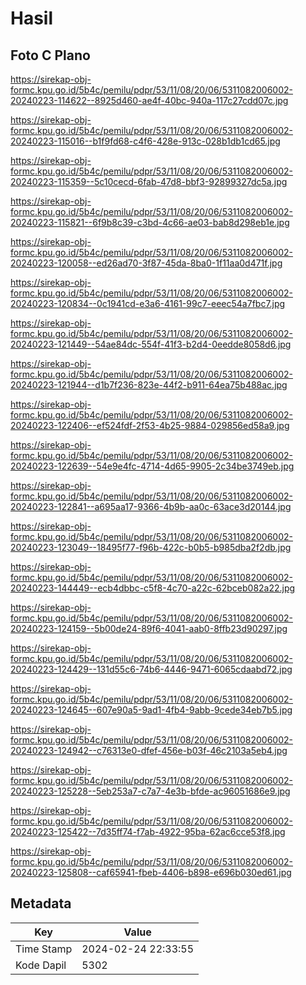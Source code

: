 # Hasil

## Foto C Plano

https://sirekap-obj-formc.kpu.go.id/5b4c/pemilu/pdpr/53/11/08/20/06/5311082006002-20240223-114622--8925d460-ae4f-40bc-940a-117c27cdd07c.jpg

https://sirekap-obj-formc.kpu.go.id/5b4c/pemilu/pdpr/53/11/08/20/06/5311082006002-20240223-115016--b1f9fd68-c4f6-428e-913c-028b1db1cd65.jpg

https://sirekap-obj-formc.kpu.go.id/5b4c/pemilu/pdpr/53/11/08/20/06/5311082006002-20240223-115359--5c10cecd-6fab-47d8-bbf3-92899327dc5a.jpg

https://sirekap-obj-formc.kpu.go.id/5b4c/pemilu/pdpr/53/11/08/20/06/5311082006002-20240223-115821--6f9b8c39-c3bd-4c66-ae03-bab8d298eb1e.jpg

https://sirekap-obj-formc.kpu.go.id/5b4c/pemilu/pdpr/53/11/08/20/06/5311082006002-20240223-120058--ed26ad70-3f87-45da-8ba0-1f11aa0d471f.jpg

https://sirekap-obj-formc.kpu.go.id/5b4c/pemilu/pdpr/53/11/08/20/06/5311082006002-20240223-120834--0c1941cd-e3a6-4161-99c7-eeec54a7fbc7.jpg

https://sirekap-obj-formc.kpu.go.id/5b4c/pemilu/pdpr/53/11/08/20/06/5311082006002-20240223-121449--54ae84dc-554f-41f3-b2d4-0eedde8058d6.jpg

https://sirekap-obj-formc.kpu.go.id/5b4c/pemilu/pdpr/53/11/08/20/06/5311082006002-20240223-121944--d1b7f236-823e-44f2-b911-64ea75b488ac.jpg

https://sirekap-obj-formc.kpu.go.id/5b4c/pemilu/pdpr/53/11/08/20/06/5311082006002-20240223-122406--ef524fdf-2f53-4b25-9884-029856ed58a9.jpg

https://sirekap-obj-formc.kpu.go.id/5b4c/pemilu/pdpr/53/11/08/20/06/5311082006002-20240223-122639--54e9e4fc-4714-4d65-9905-2c34be3749eb.jpg

https://sirekap-obj-formc.kpu.go.id/5b4c/pemilu/pdpr/53/11/08/20/06/5311082006002-20240223-122841--a695aa17-9366-4b9b-aa0c-63ace3d20144.jpg

https://sirekap-obj-formc.kpu.go.id/5b4c/pemilu/pdpr/53/11/08/20/06/5311082006002-20240223-123049--18495f77-f96b-422c-b0b5-b985dba2f2db.jpg

https://sirekap-obj-formc.kpu.go.id/5b4c/pemilu/pdpr/53/11/08/20/06/5311082006002-20240223-144449--ecb4dbbc-c5f8-4c70-a22c-62bceb082a22.jpg

https://sirekap-obj-formc.kpu.go.id/5b4c/pemilu/pdpr/53/11/08/20/06/5311082006002-20240223-124159--5b00de24-89f6-4041-aab0-8ffb23d90297.jpg

https://sirekap-obj-formc.kpu.go.id/5b4c/pemilu/pdpr/53/11/08/20/06/5311082006002-20240223-124429--131d55c6-74b6-4446-9471-6065cdaabd72.jpg

https://sirekap-obj-formc.kpu.go.id/5b4c/pemilu/pdpr/53/11/08/20/06/5311082006002-20240223-124645--607e90a5-9ad1-4fb4-9abb-9cede34eb7b5.jpg

https://sirekap-obj-formc.kpu.go.id/5b4c/pemilu/pdpr/53/11/08/20/06/5311082006002-20240223-124942--c76313e0-dfef-456e-b03f-46c2103a5eb4.jpg

https://sirekap-obj-formc.kpu.go.id/5b4c/pemilu/pdpr/53/11/08/20/06/5311082006002-20240223-125228--5eb253a7-c7a7-4e3b-bfde-ac96051686e9.jpg

https://sirekap-obj-formc.kpu.go.id/5b4c/pemilu/pdpr/53/11/08/20/06/5311082006002-20240223-125422--7d35ff74-f7ab-4922-95ba-62ac6cce53f8.jpg

https://sirekap-obj-formc.kpu.go.id/5b4c/pemilu/pdpr/53/11/08/20/06/5311082006002-20240223-125808--caf65941-fbeb-4406-b898-e696b030ed61.jpg


## Metadata

| Key        | Value               |
| ---------- | ------------------- |
| Time Stamp | 2024-02-24 22:33:55 |
| Kode Dapil | 5302                |



